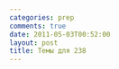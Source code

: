```yaml
---
categories: prep
comments: true
date: 2011-05-03T00:52:00
layout: post
title: Темы для 238
---
```


